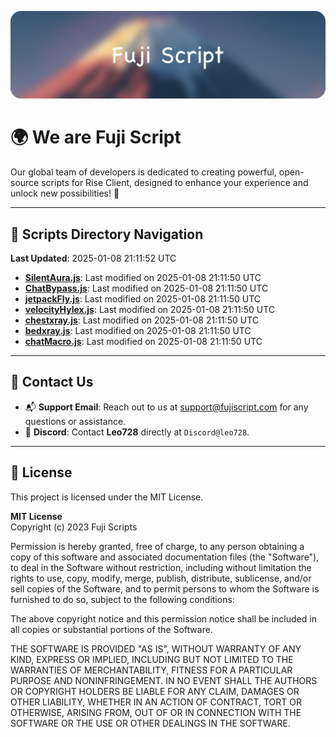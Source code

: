 ![Banner](.github/b.webp)

# 🌍 **We are Fuji Script**

Our global team of developers is dedicated to creating powerful, open-source scripts for Rise Client, designed to enhance your experience and unlock new possibilities! 🌟

---
<!-- SCRIPTS_NAVIGATION_START -->
## 📂 **Scripts Directory Navigation**

**Last Updated**: 2025-01-08 21:11:52 UTC

- **[SilentAura.js](scripts/SilentAura.js)**: Last modified on 2025-01-08 21:11:50 UTC
- **[ChatBypass.js](scripts/ChatBypass.js)**: Last modified on 2025-01-08 21:11:50 UTC
- **[jetpackFly.js](scripts/jetpackFly.js)**: Last modified on 2025-01-08 21:11:50 UTC
- **[velocityHylex.js](scripts/velocityHylex.js)**: Last modified on 2025-01-08 21:11:50 UTC
- **[chestxray.js](scripts/chestxray.js)**: Last modified on 2025-01-08 21:11:50 UTC
- **[bedxray.js](scripts/bedxray.js)**: Last modified on 2025-01-08 21:11:50 UTC
- **[chatMacro.js](scripts/chatMacro.js)**: Last modified on 2025-01-08 21:11:50 UTC

<!-- SCRIPTS_NAVIGATION_END -->

---

## 💬 **Contact Us**  
- 📬 **Support Email**: Reach out to us at [support@fujiscript.com](mailto:support@fujiscript.com) for any questions or assistance.  
- 💬 **Discord**: Contact **Leo728** directly at `Discord@leo728`.

---

## 📜 **License**

This project is licensed under the MIT License.  

**MIT License**  
Copyright (c) 2023 Fuji Scripts  

Permission is hereby granted, free of charge, to any person obtaining a copy of this software and associated documentation files (the "Software"), to deal in the Software without restriction, including without limitation the rights to use, copy, modify, merge, publish, distribute, sublicense, and/or sell copies of the Software, and to permit persons to whom the Software is furnished to do so, subject to the following conditions:  

The above copyright notice and this permission notice shall be included in all copies or substantial portions of the Software.  

THE SOFTWARE IS PROVIDED "AS IS", WITHOUT WARRANTY OF ANY KIND, EXPRESS OR IMPLIED, INCLUDING BUT NOT LIMITED TO THE WARRANTIES OF MERCHANTABILITY, FITNESS FOR A PARTICULAR PURPOSE AND NONINFRINGEMENT. IN NO EVENT SHALL THE AUTHORS OR COPYRIGHT HOLDERS BE LIABLE FOR ANY CLAIM, DAMAGES OR OTHER LIABILITY, WHETHER IN AN ACTION OF CONTRACT, TORT OR OTHERWISE, ARISING FROM, OUT OF OR IN CONNECTION WITH THE SOFTWARE OR THE USE OR OTHER DEALINGS IN THE SOFTWARE.  
